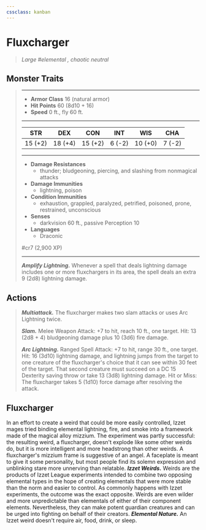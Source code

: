 ```yaml
---
cssclass: kanban
---
```


# Fluxcharger
>*Large #elemental , chaotic neutral*
## Monster Traits
>___
>- **Armor Class** 16 (natural armor)
>- **Hit Points** 60 (8d10 + 16)
>- **Speed** 0 ft., fly 60 ft.
>___
>|STR|DEX|CON|INT|WIS|CHA|
>|:---:|:---:|:---:|:---:|:---:|:---:|
>|15 (+2)|18 (+4)|15 (+2)|6 (-2)|10 (+0)|7 (-2)|
>___
>- **Damage Resistances**
>	 - thunder; bludgeoning, piercing, and slashing from nonmagical attacks
>- **Damage Immunities**
>	 - lightning, poison
>- **Condition Immunities**
>	 - exhaustion, grappled, paralyzed, petrified, poisoned, prone, restrained, unconscious
>- **Senses**
>	 - darkvision 60 ft., passive Perception 10
>- **Languages**
>	 - Draconic
>
> #cr7 (2,900 XP)
>___
>***Amplify Lightning.*** Whenever a spell that deals lightning damage includes one or more fluxchargers in its area, the spell deals an extra 9 (2d8) lightning damage.  
>
## Actions
>***Multiattack.*** The fluxcharger makes two slam attacks or uses Arc Lightning twice.  
>
>***Slam.*** Melee Weapon Attack: +7 to hit, reach 10 ft., one target. Hit: 13 (2d8 + 4) bludgeoning damage plus 10 (3d6) fire damage.  
>
>***Arc Lightning.*** Ranged Spell Attack: +7 to hit, range 30 ft., one target. Hit: 16 (3d10) lightning damage, and lightning jumps from the target to one creature of the fluxcharger's choice that it can see within 30 feet of the target. That second creature must succeed on a DC 15 Dexterity saving throw or take 13 (3d8) lightning damage. Hit or Miss: The fluxcharger takes 5 (1d10) force damage after resolving the attack.
## Fluxcharger
In an effort to create a weird that could be more easily controlled, Izzet mages tried binding elemental lightning, fire, and smoke into a framework made of the magical alloy mizzium. The experiment was partly successful: the resulting weird, a fluxcharger, doesn't explode like some other weirds do, but it is more intelligent and more headstrong than other weirds.
A fluxcharger's mizzium frame is suggestive of an angel. A faceplate is meant to give it some personality, but most people find its solemn expression and unblinking stare more unnerving than relatable.
***Izzet Weirds.*** Weirds are the products of Izzet League experiments intended to combine two opposing elemental types in the hope of creating elementals that were more stable than the norm and easier to control. As commonly happens with Izzet experiments, the outcome was the exact opposite. Weirds are even wilder and more unpredictable than elementals of either of their component elements. Nevertheless, they can make potent guardian creatures and can be urged into fighting on behalf of their creators.
***Elemental Nature.*** An Izzet weird doesn't require air, food, drink, or sleep.
